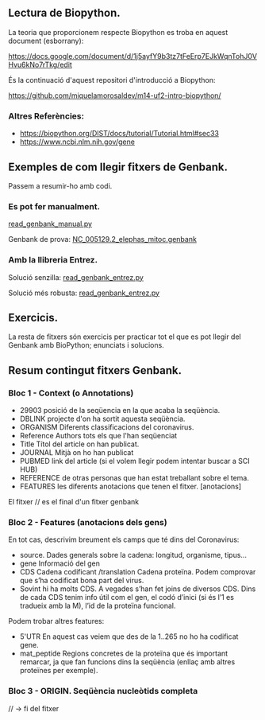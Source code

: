 ## Lectura de Biopython.

La teoria que proporcionem respecte Biopython es troba en aquest document (esborrany):

https://docs.google.com/document/d/1j5ayfY9b3tz7tFeErp7EJkWqnTohJ0VHvu6kNo7rTkg/edit

És la continuació d'aquest repositori d'introducció a Biopython:

https://github.com/miquelamorosaldev/m14-uf2-intro-biopython/

### Altres Referències:

- https://biopython.org/DIST/docs/tutorial/Tutorial.html#sec33
- https://www.ncbi.nlm.nih.gov/gene

## Exemples de com llegir fitxers de Genbank.

Passem a resumir-ho amb codi.

### Es pot fer manualment.

[read_genbank_manual.py](https://github.com/miquelamorosaldev/m14-uf2-intro-genbank/blob/main/read_genbank_manual.py)

Genbank de prova:
[NC_005129.2_elephas_mitoc.genbank](https://github.com/miquelamorosaldev/m14-uf2-introbiopython-genbank/blob/main/NC_005129.2_elephas_mitoc.genbank)

### Amb la llibreria Entrez.

Solució senzilla:
[read_genbank_entrez.py](https://github.com/miquelamorosaldev/m14-uf2-intro-genbank/blob/main/read_genbank_entrez.py)

Solució més robusta:
[read_genbank_entrez.py](https://github.com/miquelamorosaldev/m14-uf2-intro-genbank/blob/main/read_genbank_entrez.py)

## Exercicis.

La resta de fitxers són exercicis per practicar tot el que es pot llegir del Genbank amb BioPython; enunciats i solucions.

## Resum contingut fitxers Genbank.

### Bloc 1 - Context (o Annotations)
* 29903 posició de la seqüencia en la que acaba la seqüència.
* DBLINK projecte d'on ha sortit aquesta seqüència. 
* ORGANISM Diferents classificacions del coronavirus. 
* Reference Authors tots els que l'han seqüenciat 
* Title Títol del article on han publicat. 
* JOURNAL Mitjà on ho han publicat 
* PUBMED link del article (si el volem llegir podem intentar buscar a SCI HUB) 
* REFERENCE de otras personas que han estat treballant sobre el tema. 
* FEATURES les diferents anotacions que tenen el fitxer. [anotacions]

El fitxer // es el final d'un fitxer genbank

### Bloc 2 - Features (anotacions dels gens)

En tot cas, descrivim breument els camps que té dins del Coronavirus:

* source.	Dades generals sobre la cadena: longitud, organisme, tipus…
* gene		Informació del gen
* CDS 		Cadena codificant /translation Cadena proteïna. Podem comprovar que s’ha codificat bona part del virus.
* Sovint hi ha molts CDS. A vegades s’han fet joins de diversos CDS.
Dins de cada CDS tenim info útil com el gen, el codó d’inici (si és l’1 es tradueix amb la M), l’id de la proteïna funcional.

Podem trobar altres features:
* 5'UTR 	En aquest cas veiem que des de la 1..265 no ho ha codificat gene.
* mat_peptide 	Regions concretes de la proteïna que és important remarcar, ja que fan funcions dins la seqüència (enllaç amb altres proteïnes per exemple).


### Bloc 3 - ORIGIN. Seqüència nucleòtids completa

// -> fi del fitxer


